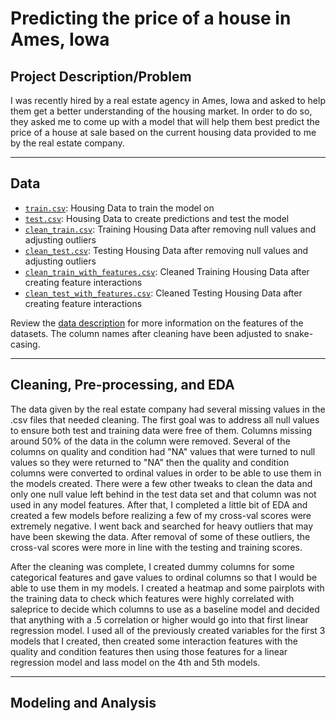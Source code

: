 # Predicting the price of a house in Ames, Iowa


## Project Description/Problem

I was recently hired by a real estate agency in Ames, Iowa and asked to help them get a better understanding of the housing market. In order to do so, they asked me to come up with a model that will help them best predict the price of a house at sale based on the current housing data provided to me by the real estate company.

---
## Data

* [`train.csv`](./datasets/train.csv): Housing Data to train the model on
* [`test.csv`](./datasets/test.csv): Housing Data to create predictions and test the model
* [`clean_train.csv`](./datasets/clean_train.csv): Training Housing Data after removing null values and adjusting outliers
* [`clean_test.csv`](./datasets/clean_test.csv): Testing Housing Data after removing null values and adjusting outliers
* [`clean_train_with_features.csv`](./datasets/clean_train_with_features.csv): Cleaned Training Housing Data after creating feature interactions
* [`clean_test_with_features.csv`](./datasets/clean_test_with_features.csv): Cleaned Testing Housing Data after creating feature interactions


Review the [data description](http://jse.amstat.org/v19n3/decock/DataDocumentation.txt) for more information on the features of the datasets.  The column names after cleaning have been adjusted to snake-casing.

---
## Cleaning, Pre-processing, and EDA

The data given by the real estate company had several missing values in the .csv files that needed cleaning.  The first goal was to address all null values to ensure both test and training data were free of them.  Columns missing around 50% of the data in the column were removed.  Several of the columns on quality and condition had "NA" values that were turned to null values so they were returned to "NA" then the quality and condition columns were converted to ordinal values in order to be able to use them in the models created.  There were a few other tweaks to clean the data and only one null value left behind in the test data set and that column was not used in any model features.  After that, I completed a little bit of EDA and created a few models before realizing a few of my cross-val scores were extremely negative.  I went back and searched for heavy outliers that may have been skewing the data.  After removal of some of these outliers, the cross-val scores were more in line with the testing and training scores.

After the cleaning was complete, I created dummy columns for some categorical features and gave values to ordinal columns so that I would be able to use them in my models.  I created a heatmap and some pairplots with the training data to check which features were highly correlated with saleprice to decide which columns to use as a baseline model and decided that anything with a .5 correlation or higher would go into that first linear regression model.  I used all of the previously created variables for the first 3 models that I created, then created some interaction features with the quality and condition features then using those features for a linear regression model and lass model on the 4th and 5th models.

---
## Modeling and Analysis